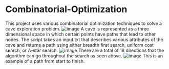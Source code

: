 # Combinatorial-Optimization

This project uses various combinatorial optimization techniques to solve a cave exploration problem. 
![image](https://user-images.githubusercontent.com/34993121/133375130-c2f52544-80aa-4bcb-a1f3-bafdab822003.png)
A cave is represented as a three dimensional space in which certain points have paths that lead to other nodes. The script takes an input.txt that describes various attributes of the cave and returns a path using either breadth first search, uniform cost search, or A-star search.
![image](https://user-images.githubusercontent.com/34993121/133375323-3b8f39f2-2e7b-43e7-b92f-73f9c90d1449.png)
There are a total of 18 directions that the algorithm can go throughout the search as seen above.
![image](https://user-images.githubusercontent.com/34993121/133375381-0010db09-4ac2-4ff7-9c5b-f11d1e310f26.png)
This is an example of a path from start to finish.
